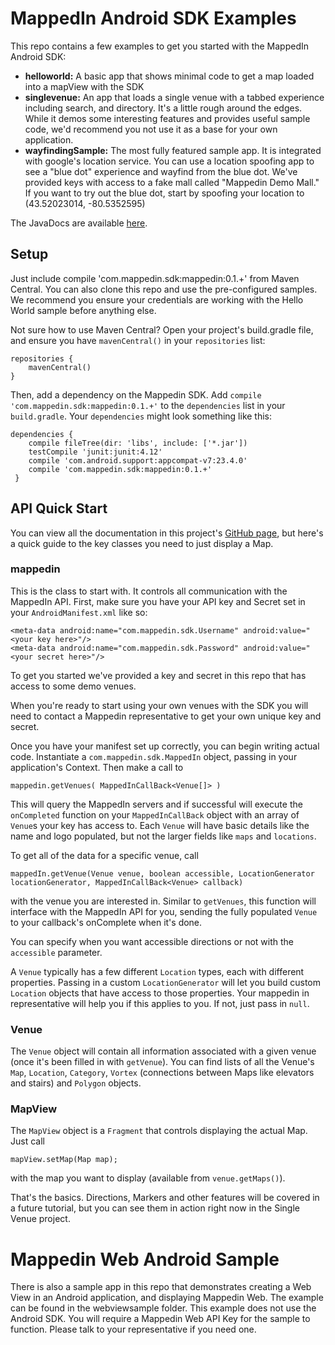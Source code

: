 # MappedIn Android SDK Examples

This repo contains a few examples to get you started with the MappedIn Android SDK:

 - **helloworld:** A basic app that shows minimal code to get a map loaded into a mapView with the SDK
 - **singlevenue:** An app that loads a single venue with a tabbed experience including search, and directory. It's a little rough around the edges. While it demos some interesting features and provides useful sample code, we'd recommend you not use it as a base for your own application.
 - **wayfindingSample:** The most fully featured sample app. It is integrated with google's location service. You can use a location spoofing app to see a "blue dot" experience and wayfind from the blue dot. We've provided keys with access to a fake mall called "Mappedin Demo Mall." If you want to try out the blue dot, start by spoofing your location to (43.52023014, -80.5352595)

 The JavaDocs are available [here](http://mappedin.github.io/android/).

## Setup
Just include compile 'com.mappedin.sdk:mappedin:0.1.+' from Maven Central. You can also clone this repo and use the pre-configured samples. We recommend you ensure your credentials are working with the Hello World sample before anything else.

Not sure how to use Maven Central? Open your project's build.gradle file, and ensure you have `mavenCentral()` in your `repositories` list:

```
repositories {
    mavenCentral()
}
```

Then, add a dependency on the Mappedin SDK. Add `compile 'com.mappedin.sdk:mappedin:0.1.+'` to the `dependencies` list in your `build.gradle`. Your `dependencies` might look something like this:

```
dependencies {
    compile fileTree(dir: 'libs', include: ['*.jar'])
    testCompile 'junit:junit:4.12'
    compile 'com.android.support:appcompat-v7:23.4.0'
    compile 'com.mappedin.sdk:mappedin:0.1.+'
 }
 ```

## API Quick Start
You can view all the documentation in this project's [GitHub page](http://mappedin.github.io/android/), but here's a quick guide to the key classes you need to just display a Map.

### mappedin
This is the class to start with. It controls all communication with the MappedIn API. First, make sure you have your API key and Secret set in your `AndroidManifest.xml` like so:

```
<meta-data android:name="com.mappedin.sdk.Username" android:value="<your key here>"/>
<meta-data android:name="com.mappedin.sdk.Password" android:value="<your secret here>"/>
```

To get you started we've provided a key and secret in this repo that has access to some demo venues.

When you're ready to start using your own venues with the SDK you will need to contact a Mappedin representative to get your own unique key and secret.

Once you have your manifest set up correctly, you can begin writing actual code. Instantiate a `com.mappedin.sdk.MappedIn` object, passing in your application's Context. Then make a call to

```mappedin.getVenues( MappedInCallBack<Venue[]> )```

This will query the MappedIn servers and if successful will execute the `onCompleted` function on your `MappedInCallBack` object with an array of `Venue`s your key has access to. Each `Venue` will have basic details like the name and logo populated, but not the larger fields like `maps` and `locations`.

To get all of the data for a specific venue, call

```mappedIn.getVenue(Venue venue, boolean accessible, LocationGenerator locationGenerator, MappedInCallBack<Venue> callback)```

with the venue you are interested in. Similar to `getVenues`, this function will interface with the MappedIn API for you, sending the fully populated `Venue` to your callback's onComplete when it's done.

You can specify when you want accessible directions or not with the `accessible` parameter.

A `Venue` typically has a few different `Location` types, each with different properties. Passing in a custom `LocationGenerator` will let you build custom `Location` objects that have access to those properties. Your mappedin in representative will help you if this applies to you. If not, just pass in `null`.

### Venue
The `Venue` object will contain all information associated with a given venue (once it's been filled in with `getVenue`). You can find lists of all the Venue's `Map`, `Location`, `Category`, `Vortex` (connections between Maps like elevators and stairs) and `Polygon` objects.

### MapView
The `MapView` object is a `Fragment` that controls displaying the actual Map. Just call

```mapView.setMap(Map map);```

with the map you want to display (available from `venue.getMaps()`).

That's the basics. Directions, Markers and other features will be covered in a future tutorial, but you can see them in action right now in the Single Venue project.

# Mappedin Web Android Sample

There is also a sample app in this repo that demonstrates creating a Web View in an Android application, and displaying Mappedin Web. The example can be found in the webviewsample folder. This example does not use the Android SDK. You will require a Mappedin Web API Key for the sample to function. Please talk to your representative if you need one.
